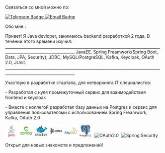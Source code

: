 


<div id="badges">
  
  <p>Связаться со мной можно по:</p>
  
  <a href="https://t.me/BikbaevArtur">
    <img src="https://img.shields.io/badge/Telegram-blue?logo=Telegram&logoColor=white" alt="Telegram Badge"/>
  </a>
  <a href="mailto:bigbyar4i@icloud.com">
    <img src="https://img.shields.io/badge/Email-red?logo=Gmail&logoColor=white" alt="Email Badge"/>
  </a>
</div>
<p></p>
<p>Обо мне :</p>
<p></p>
Привет! Я Java devloper, занимаюсь backend разработкой 2 года. В течении этого времени изучил: 
_________________________________________________________________________________________________________________
JavaEE, Spring Freamwork(Spring Boot, Data, JPA, Security), JDBC, MySQL/PostgreSQL, Kafka, Keycloak, OAuth 2.0, JUnit. 
_________________________________________________________________________________________________________________
<p></p>
Участвую в разработке стартапа, для нетворкинга IT специалистов: 
<p></p>
<p>
- Разработал c нуля промежуточный сервис для взаимодействия frontend и keycloak
</p>
<p></p>
<p>
- Вместе с коллегой разработал базу данных на Postgres и сервис для управления пользователями с использованием Spring Freamwork, Kafka, OAuth 2.0 
</p>

<div>
  <img src="https://github.com/devicons/devicon/blob/master/icons/java/java-original-wordmark.svg" title="Java" alt="Java" width="40" height="40"/>&nbsp;
  <img src="https://github.com/devicons/devicon/blob/master/icons/spring/spring-original-wordmark.svg" title="Spring Boot" alt="Spring Boot" width="40" height="40"/>&nbsp;
  <img src="https://github.com/devicons/devicon/blob/master/icons/docker/docker-original-wordmark.svg" title="Docker" alt="Docker" width="40" height="40"/>&nbsp;
  <img src="https://github.com/devicons/devicon/blob/master/icons/apachekafka/apachekafka-original-wordmark.svg" title="Kafka" alt="Kafka" width="40" height="40"/>&nbsp;
  <img src="https://github.com/devicons/devicon/blob/master/icons/mysql/mysql-original-wordmark.svg" title="MySQL" alt="MySQL" width="40" height="40"/>&nbsp;
  <img src="https://github.com/devicons/devicon/blob/master/icons/postgresql/postgresql-original-wordmark.svg" title="PostgreSQL" alt="PostgreSQL" width="40" height="40"/>&nbsp;
  <img src="https://img.shields.io/badge/OAuth2.0-Authorization-green" alt="OAuth2.0" width="60" height="20"/>&nbsp;
  <img src="https://img.shields.io/badge/Spring_Security-Security-blue" alt="Spring Security" width="60" height="20"/>
</div>

Открыт для новых знакомств и предложений!
